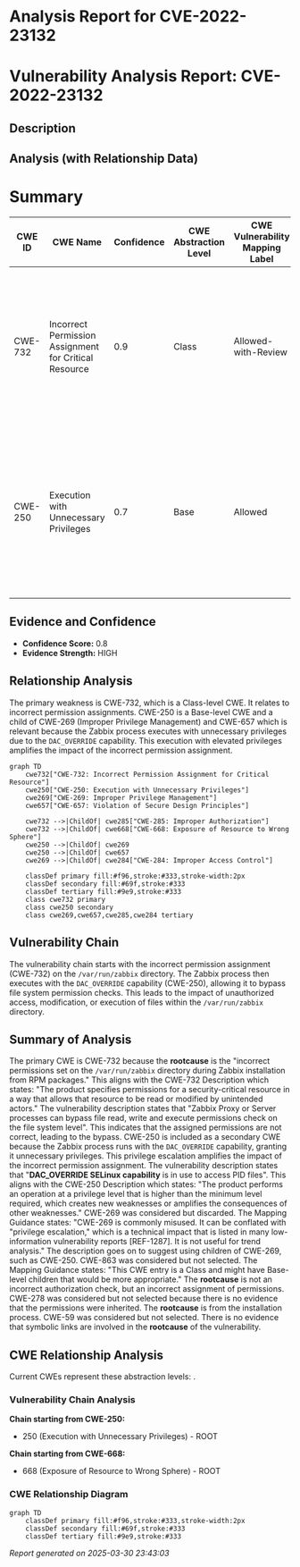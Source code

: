 # Analysis Report for CVE-2022-23132

# Vulnerability Analysis Report: CVE-2022-23132

## Description



## Analysis (with Relationship Data)

# Summary
| CWE ID | CWE Name | Confidence | CWE Abstraction Level | CWE Vulnerability Mapping Label | CWE-Vulnerability Mapping Notes |
|---|---|---|---|---|---|
| CWE-732 | Incorrect Permission Assignment for Critical Resource | 0.9 | Class | Allowed-with-Review | Primary CWE. The **rootcause** of the vulnerability is the incorrect assignment of permissions, which allows the Zabbix processes to bypass file system permission checks. |
| CWE-250 | Execution with Unnecessary Privileges | 0.7 | Base | Allowed | Secondary CWE. The Zabbix process runs with **DAC_OVERRIDE SELinux capability**, which grants it unnecessary privileges, amplifying the consequences of the incorrect permission assignment. |

## Evidence and Confidence

*   **Confidence Score:** 0.8
*   **Evidence Strength:** HIGH

## Relationship Analysis
The primary weakness is CWE-732, which is a Class-level CWE. It relates to incorrect permission assignments. CWE-250 is a Base-level CWE and a child of CWE-269 (Improper Privilege Management) and CWE-657 which is relevant because the Zabbix process executes with unnecessary privileges due to the `DAC_OVERRIDE` capability. This execution with elevated privileges amplifies the impact of the incorrect permission assignment.

```mermaid
graph TD
    cwe732["CWE-732: Incorrect Permission Assignment for Critical Resource"]
    cwe250["CWE-250: Execution with Unnecessary Privileges"]
    cwe269["CWE-269: Improper Privilege Management"]
    cwe657["CWE-657: Violation of Secure Design Principles"]

    cwe732 -->|ChildOf| cwe285["CWE-285: Improper Authorization"]
    cwe732 -->|ChildOf| cwe668["CWE-668: Exposure of Resource to Wrong Sphere"]
    cwe250 -->|ChildOf| cwe269
    cwe250 -->|ChildOf| cwe657
    cwe269 -->|ChildOf| cwe284["CWE-284: Improper Access Control"]

    classDef primary fill:#f96,stroke:#333,stroke-width:2px
    classDef secondary fill:#69f,stroke:#333
    classDef tertiary fill:#9e9,stroke:#333
    class cwe732 primary
    class cwe250 secondary
    class cwe269,cwe657,cwe285,cwe284 tertiary
```

## Vulnerability Chain
The vulnerability chain starts with the incorrect permission assignment (CWE-732) on the `/var/run/zabbix` directory. The Zabbix process then executes with the `DAC_OVERRIDE` capability (CWE-250), allowing it to bypass file system permission checks. This leads to the impact of unauthorized access, modification, or execution of files within the `/var/run/zabbix` directory.

## Summary of Analysis
The primary CWE is CWE-732 because the **rootcause** is the "incorrect permissions set on the `/var/run/zabbix` directory during Zabbix installation from RPM packages." This aligns with the CWE-732 Description which states: "The product specifies permissions for a security-critical resource in a way that allows that resource to be read or modified by unintended actors." The vulnerability description states that "Zabbix Proxy or Server processes can bypass file read, write and execute permissions check on the file system level". This indicates that the assigned permissions are not correct, leading to the bypass.
CWE-250 is included as a secondary CWE because the Zabbix process runs with the `DAC_OVERRIDE` capability, granting it unnecessary privileges. This privilege escalation amplifies the impact of the incorrect permission assignment. The vulnerability description states that "**DAC_OVERRIDE SELinux capability** is in use to access PID files". This aligns with the CWE-250 Description which states: "The product performs an operation at a privilege level that is higher than the minimum level required, which creates new weaknesses or amplifies the consequences of other weaknesses."
CWE-269 was considered but discarded. The Mapping Guidance states: "CWE-269 is commonly misused. It can be conflated with "privilege escalation," which is a technical impact that is listed in many low-information vulnerability reports [REF-1287]. It is not useful for trend analysis." The description goes on to suggest using children of CWE-269, such as CWE-250.
CWE-863 was considered but not selected. The Mapping Guidance states: "This CWE entry is a Class and might have Base-level children that would be more appropriate." The **rootcause** is not an incorrect authorization check, but an incorrect assignment of permissions.
CWE-278 was considered but not selected because there is no evidence that the permissions were inherited. The **rootcause** is from the installation process.
CWE-59 was considered but not selected. There is no evidence that symbolic links are involved in the **rootcause** of the vulnerability.


## CWE Relationship Analysis

Current CWEs represent these abstraction levels: .


### Vulnerability Chain Analysis

**Chain starting from CWE-250:**
- 250 (Execution with Unnecessary Privileges) - ROOT


**Chain starting from CWE-668:**
- 668 (Exposure of Resource to Wrong Sphere) - ROOT



### CWE Relationship Diagram

```mermaid
graph TD
    classDef primary fill:#f96,stroke:#333,stroke-width:2px
    classDef secondary fill:#69f,stroke:#333
    classDef tertiary fill:#9e9,stroke:#333
```



*Report generated on 2025-03-30 23:43:03*
